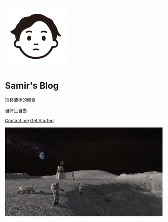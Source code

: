<img width="200px" src="_logo/logo.png">

# **Samir's Blog**
玩移液枪的佩奇

自律且自由

[Contact me](README.md)
[Get Started](_sidebar.md)

![](_logo/blog.png)